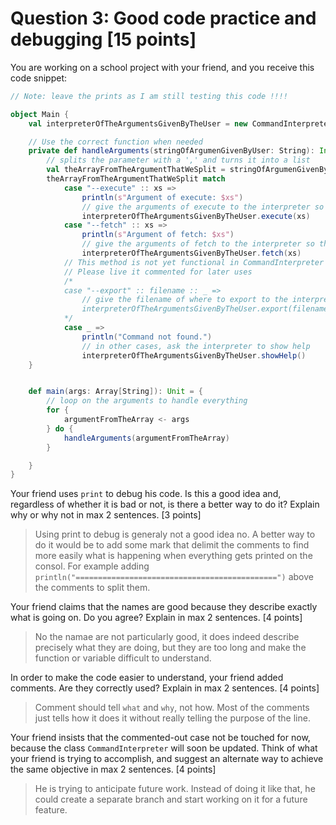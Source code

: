 # Question 3: Good code practice and debugging [15 points]

You are working on a school project with your friend, and you receive this code snippet:

```scala
// Note: leave the prints as I am still testing this code !!!!

object Main {
    val interpreterOfTheArgumentsGivenByTheUser = new CommandInterpreter

    // Use the correct function when needed
    private def handleArguments(stringOfArgumenGivenByUser: String): Int = {
        // splits the parameter with a ',' and turns it into a list
        val theArrayFromTheArgumentThatWeSplit = stringOfArgumenGivenByUser.split(" ").toList
        theArrayFromTheArgumentThatWeSplit match
            case "--execute" :: xs =>
                println(s"Argument of execute: $xs")
                // give the arguments of execute to the interpreter so that it can execute
                interpreterOfTheArgumentsGivenByTheUser.execute(xs)
            case "--fetch" :: xs =>
                println(s"Argument of fetch: $xs")
                // give the arguments of fetch to the interpreter so that it can fetch what's needed
                interpreterOfTheArgumentsGivenByTheUser.fetch(xs)
            // This method is not yet functional in CommandInterpreter yet
            // Please live it commented for later uses
            /*
            case "--export" :: filename :: _ =>
                // give the filename of where to export to the interpreter so that it can export at the correct location
                interpreterOfTheArgumentsGivenByTheUser.export(filename)
            */
            case _ =>
                println("Command not found.")
                // in other cases, ask the interpreter to show help
                interpreterOfTheArgumentsGivenByTheUser.showHelp()
    }


    def main(args: Array[String]): Unit = {
        // loop on the arguments to handle everything
        for {
            argumentFromTheArray <- args
        } do {
            handleArguments(argumentFromTheArray)
        }

    }
}
```

Your friend uses `print` to debug his code. Is this a good idea and, regardless of whether it is bad or not,
is there a better way to do it? Explain why or why not in max 2 sentences. [3 points]
> Using print to debug is generaly not a good idea no. A better way to do it would be to add some mark that delimit the comments to find more easily what is happening when everything gets printed on the consol. For example adding `println("=============================================")` above the comments to split them.

Your friend claims that the names are good because they describe exactly what is going on. Do you agree? Explain in max
2 sentences. [4 points]
> No the namae are not particularly good, it does indeed describe precisely what they are doing, but they are too long and make the function or variable difficult to understand.

In order to make the code easier to understand, your friend added comments. Are they correctly used? Explain in max 2
sentences. [4 points]
> Comment should tell `what` and `why`, not how. Most of the comments just tells how it does it without really telling the purpose of the line.

Your friend insists that the commented-out case not be touched for now, because the class `CommandInterpreter` will soon
be updated. Think of what your friend is trying to accomplish, and suggest an alternate way to achieve the same
objective in max 2 sentences. [4 points]
> He is trying to anticipate future work. Instead of doing it like that, he could create a separate branch and start working on it for a future feature.
